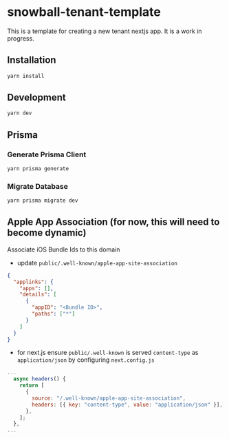 # snowball-tenant-template

This is a template for creating a new tenant nextjs app. It is a work in progress.

## Installation

```sh
yarn install
```

## Development

```sh
yarn dev
```

## Prisma

### Generate Prisma Client

```sh
yarn prisma generate
```

### Migrate Database

```sh
yarn prisma migrate dev
```

## Apple App Association (for now, this will need to become dynamic)

Associate iOS Bundle Ids to this domain

- update `public/.well-known/apple-app-site-association`

```json
{
  "applinks": {
    "apps": [],
    "details": [
      {
        "appID": "<Bundle ID>",
        "paths": ["*"]
      }
    ]
  }
}
```

- for next.js ensure `public/.well-known` is served `content-type` as `application/json` by configuring `next.config.js`

```js
...
  async headers() {
    return [
      {
        source: "/.well-known/apple-app-site-association",
        headers: [{ key: "content-type", value: "application/json" }],
      },
    ];
  },
...
```
